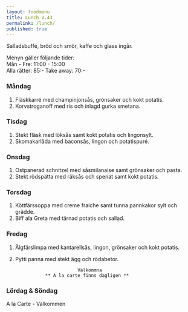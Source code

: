 ```yaml
---
layout: foodmenu
title: Lunch V.43
permalink: /lunch/
published: true
---
```

Salladsbuffé, bröd och smör, kaffe och glass ingår.

Menyn gäller följande tider:  
Mån - Fre: 11:00 - 15:00  
Alla rätter: 85:- Take away: 70:- 

### Måndag
1. Fläskkarré med champinjonsås, grönsaker och kokt potatis.
2. Korvstroganoff med ris och inlagd gurka smetana.

### Tisdag
1. Stekt fläsk med löksås samt kokt potatis och lingonsylt.
2. Skomakarlåda med baconsås, lingon och potatispuré.

### Onsdag
1. Ostpanerad schnitzel med såsmilanaise samt grönsaker och pasta.
2. Stekt rödspätta med räksås och spenat samt kokt potatis.

### Torsdag
1. Köttfärssoppa med creme fraiche samt tunna pannkakor sylt och grädde. 
2. Biff ala Greta med tärnad potatis och sallad.
 
### Fredag
1. Älgfärslimpa med kantarellsås, lingon, grönsaker och kokt potatis.
2. Pytti panna med stekt ägg och rödabetor.
                                                                        
                              Välkommna
                  ** A la carte finns dagligen **  
### Lördag & Söndag
A la Carte - Välkommen
